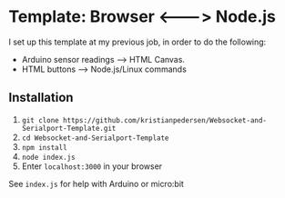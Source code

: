 # Template: Browser <---> Node.js
I set up this template at my previous job, in order to do the following:
* Arduino sensor readings --> HTML Canvas.
* HTML buttons --> Node.js/Linux commands
## Installation

1. `git clone https://github.com/kristianpedersen/Websocket-and-Serialport-Template.git`
2. `cd Websocket-and-Serialport-Template`
3. `npm install`
4. `node index.js`
5. Enter `localhost:3000` in your browser

See `index.js` for help with Arduino or micro:bit